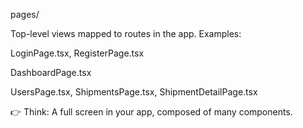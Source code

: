 pages/

Top-level views mapped to routes in the app.
Examples:

LoginPage.tsx, RegisterPage.tsx

DashboardPage.tsx

UsersPage.tsx, ShipmentsPage.tsx, ShipmentDetailPage.tsx

👉 Think: A full screen in your app, composed of many components.
